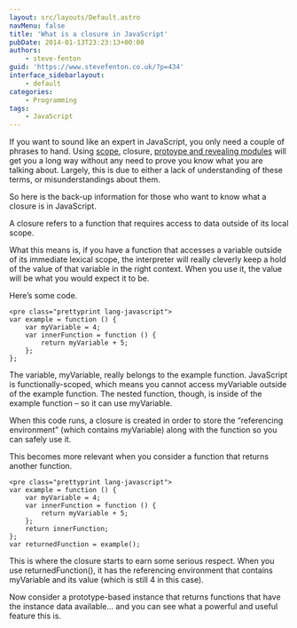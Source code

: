 ```yaml
---
layout: src/layouts/Default.astro
navMenu: false
title: 'What is a closure in JavaScript'
pubDate: 2014-01-13T23:23:13+00:00
authors:
    - steve-fenton
guid: 'https://www.stevefenton.co.uk/?p=434'
interface_sidebarlayout:
    - default
categories:
    - Programming
tags:
    - JavaScript
---
```


If you want to sound like an expert in JavaScript, you only need a couple of phrases to hand. Using [scope](http://www.stevefenton.co.uk/Content/Blog/Date/201109/Blog/A-Quick-JavaScript-Scope-Lesson/), closure, [protoype and revealing modules](http://www.stevefenton.co.uk/Content/Blog/Date/201312/Blog/JavaScript-Prototype-Vs-Revealing-Module-Pattern/) will get you a long way without any need to prove you know what you are talking about. Largely, this is due to either a lack of understanding of these terms, or misunderstandings about them.

So here is the back-up information for those who want to know what a closure is in JavaScript.

A closure refers to a function that requires access to data outside of its local scope.

What this means is, if you have a function that accesses a variable outside of its immediate lexical scope, the interpreter will really cleverly keep a hold of the value of that variable in the right context. When you use it, the value will be what you would expect it to be.

Here’s some code.

```
<pre class="prettyprint lang-javascript">
var example = function () {
    var myVariable = 4;
    var innerFunction = function () {
        return myVariable + 5;
    };
};
```
The variable, myVariable, really belongs to the example function. JavaScript is functionally-scoped, which means you cannot access myVariable outside of the example function. The nested function, though, is inside of the example function – so it can use myVariable.

When this code runs, a closure is created in order to store the “referencing environment” (which contains myVariable) along with the function so you can safely use it.

This becomes more relevant when you consider a function that returns another function.

```
<pre class="prettyprint lang-javascript">
var example = function () {
    var myVariable = 4;
    var innerFunction = function () {
        return myVariable + 5;
    };
    return innerFunction;
};
var returnedFunction = example();
```
This is where the closure starts to earn some serious respect. When you use returnedFunction(), it has the referencing environment that contains myVariable and its value (which is still 4 in this case).

Now consider a prototype-based instance that returns functions that have the instance data available… and you can see what a powerful and useful feature this is.
